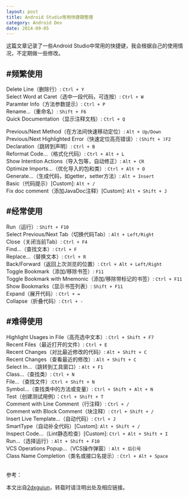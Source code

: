 ```yaml
---
layout: post
title: Android Studio常用快捷键整理
category: Android Dev
date: 2014-09-05
---
```



这篇文章记录了一些Android Studio中常用的快捷键，我会根据自己的使用情况，不定期做一些修改。

#频繁使用
---
Delete Line（删除行）: `Ctrl + Y`<br/>
Select Word at Caret（选中一段代码，可连按）: `Ctrl + W`<br/>
Paramter Info（方法参数提示）: `Ctrl + P`<br/>
Rename...（重命名）: `Shift + F6`<br/>
Quick Documentation（显示注释文档）: `Ctrl + Q`<br/>

<!-- more -->

Previous/Next Method（在方法间快速移动定位）: `Alt + Up/Down`<br/>
Previous/Next Highlighted Error（快速定位高亮错误）: `(Shift + )F2`<br/>
Declaration（跳转到声明）: `Ctrl + B`<br/>
Reformat Code...（格式化代码）: `Ctrl + Alt + L`<br/>
Show Intention Actions（导入包等，自动修正）: `Alt + CR`<br/>
Optimize Imports...（优化导入的包和类）: `Ctrl + Alt + O`<br/>
Generate...（生成代码，如getter，setter方法）: `Alt + Insert`<br/>
Basic（代码提示）[Custom]: `Alt + /`<br/>
Fix doc comment（添加JavaDoc注释）[Custom]: `Alt + Shift + J`<br/>

#经常使用
---
Run（运行）: `Shift + F10`<br/>
Select Previous/Next Tab（切换代码Tab）: `Alt + Left/Right`<br/>
Close（关闭当前Tab）: `Ctrl + F4`<br/>
Find...（查找文本）: `Ctrl + F`<br/>
Replace...（替换文本）: `Ctrl + R`<br/>
Back/Forward（返回上次浏览的位置）: `Ctrl + Alt + Left/Right`<br/>
Toggle Bookmark（添加/移除书签）: `F11`<br/>
Toggle Bookmark with Mnemonic（添加/移除带标记的书签）: `Ctrl + F11`<br/>
Show Bookmarks（显示书签列表）: `Shift + F11`<br/>
Expand（展开代码）: `Ctrl + =`<br/>
Collapse（折叠代码）: `Ctrl + -`<br/>

#难得使用
---
Highlight Usages in File（高亮选中文本）: `Ctrl + Shift + F7`<br/>
Recent Files（最近打开的文件）: `Ctrl + E`<br/>
Recent Changes（对比最近修改的代码）: `Alt + Shift + C`<br/>
Recent Changes（查看最近的修改）: `Alt + Shift + C`<br/>
Select In...（跳转到工具窗口）: `Alt + F1`<br/>
Class...（查找类）: `Ctrl + N`<br/>
File...（查找文件）:`Ctrl + Shift + N`<br/>
Symbol...（查找类中的方法或变量）: `Ctrl + Shift + Alt + N`<br/>
Test（创建测试用例）：`Ctrl + Shift + T`<br/>
Comment with Line Comment（行注释）: `Ctrl + /`<br/>
Comment with Block Comment（块注释）: `Ctrl + Shift + /`<br/>
Insert Live Template...（自动代码）: `Ctrl + J`<br/>
SmartType（自动补全代码）[Custom]: `Alt + Shift + /`<br/>
Inspect Code...（Lint静态检查）[Custom]: `Ctrl + Alt + Shift + I`<br/>
Run...（选择运行）: `Alt + Shift + F10`<br/>
VCS Operations Popup...（VCS操作弹窗）: `Alt + 后引号`<br/>
Class Name Completion（类名或接口名提示）: `Ctrl + Alt + Space`<br/>


<br/>
参考：

本文出自[2dxgujun](http://github.com/2dxgujun)，转载时请注明出处及相应链接。